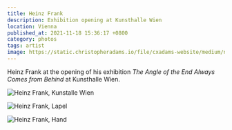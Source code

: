 ```yaml
---
title: Heinz Frank
description: Exhibition opening at Kunsthalle Wien
location: Vienna
published_at: 2021-11-18 15:36:17 +0800
category: photos
tags: artist
image: https://static.christopheradams.io/file/cxadams-website/medium/nextcloud/Photos/Albums/2019/20190219-1912_Vienna_Kunsthalle/20190219-1912_Vienna_Kunsthalle_L1000927-0.jpg
---
```


Heinz Frank at the opening of his exhibition *The Angle of the End
Always Comes from Behind* at Kunsthalle Wien.

![Heinz Frank, Kunstalle Wien](https://static.christopheradams.io/file/cxadams-website/medium/nextcloud/Photos/Albums/2019/20190219-1912_Vienna_Kunsthalle/20190219-1912_Vienna_Kunsthalle_L1000888-0.jpg)

![Heinz Frank, Lapel](https://static.christopheradams.io/file/cxadams-website/medium/nextcloud/Photos/Albums/2019/20190219-1912_Vienna_Kunsthalle/20190219-1912_Vienna_Kunsthalle_L1000904-0.jpg)

![Heinz Frank, Hand](https://static.christopheradams.io/file/cxadams-website/medium/nextcloud/Photos/Albums/2019/20190219-1912_Vienna_Kunsthalle/20190219-1912_Vienna_Kunsthalle_L1000918-0.jpg)
